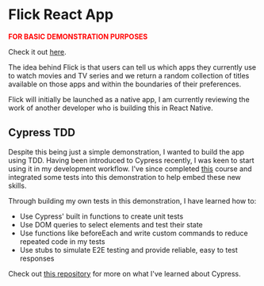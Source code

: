 # Flick React App
<p style="color: red"><strong>FOR BASIC DEMONSTRATION PURPOSES</strong></p>

Check it out <a href="http://kyebuffery.co.uk/flick-demo">here</a>.

The idea behind Flick is that users can tell us which apps they currently use to watch movies and TV series and we return a random collection of titles available on those apps and within the boundaries of their preferences. 

Flick will initially be launched as a native app, I am currently reviewing the work of another developer who is building this in React Native.

## Cypress TDD

Despite this being just a simple demonstration, I wanted to build the app using TDD. Having been introduced to Cypress recently, I was keen to start using it in my development workflow. I've since completed <a href="https://docs.cypress.io/examples/examples/tutorials.html">this</a> course and integrated some tests into this demonstration to help embed these new skills.

Through building my own tests in this demonstration, I have learned how to:

* Use Cypress' built in functions to create unit tests
* Use DOM queries to select elements and test their state
* Use functions like beforeEach and write custom commands to reduce repeated code in my tests
* Use stubs to simulate E2E testing and provide reliable, easy to test responses

Check out <a href="https://github.com/KyeBuff/cypress-todo">this repository</a> for more on what I've learned about Cypress.

